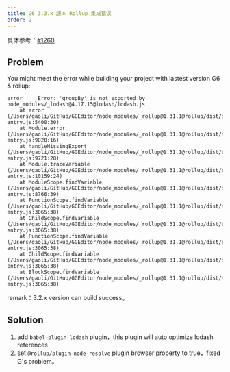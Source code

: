 ```yaml
---
title: G6 3.3.x 版本 Rollup 集成错误
order: 2
---
```


具体参考：[#1260](https://github.com/antvis/G6/issues/1260#issuecomment-596306823)

## Problem

You might meet the error while building your project with lastest version G6 & rollup:

```
error     Error: 'groupBy' is not exported by node_modules/_lodash@4.17.15@lodash/lodash.js
    at error (/Users/gaoli/GitHub/GGEditor/node_modules/_rollup@1.31.1@rollup/dist/shared/node-entry.js:5400:30)
    at Module.error (/Users/gaoli/GitHub/GGEditor/node_modules/_rollup@1.31.1@rollup/dist/shared/node-entry.js:9820:16)
    at handleMissingExport (/Users/gaoli/GitHub/GGEditor/node_modules/_rollup@1.31.1@rollup/dist/shared/node-entry.js:9721:28)
    at Module.traceVariable (/Users/gaoli/GitHub/GGEditor/node_modules/_rollup@1.31.1@rollup/dist/shared/node-entry.js:10159:24)
    at ModuleScope.findVariable (/Users/gaoli/GitHub/GGEditor/node_modules/_rollup@1.31.1@rollup/dist/shared/node-entry.js:8766:39)
    at FunctionScope.findVariable (/Users/gaoli/GitHub/GGEditor/node_modules/_rollup@1.31.1@rollup/dist/shared/node-entry.js:3065:38)
    at ChildScope.findVariable (/Users/gaoli/GitHub/GGEditor/node_modules/_rollup@1.31.1@rollup/dist/shared/node-entry.js:3065:38)
    at FunctionScope.findVariable (/Users/gaoli/GitHub/GGEditor/node_modules/_rollup@1.31.1@rollup/dist/shared/node-entry.js:3065:38)
    at ChildScope.findVariable (/Users/gaoli/GitHub/GGEditor/node_modules/_rollup@1.31.1@rollup/dist/shared/node-entry.js:3065:38)
    at BlockScope.findVariable (/Users/gaoli/GitHub/GGEditor/node_modules/_rollup@1.31.1@rollup/dist/shared/node-entry.js:3065:38)
```

remark：3.2.x version can build success。

## Solution

1. add `babel-plugin-lodash` plugin，this plugin will auto optimize lodash references
2. set `@rollup/plugin-node-resolve` plugin browser property to true，fixed G's problem。
